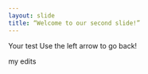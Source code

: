 ```yaml
---
layout: slide
title: “Welcome to our second slide!”
---
```

Your test
Use the left arrow to go back!

my edits
